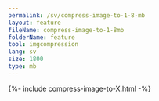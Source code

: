 ```yaml
---
permalink: /sv/compress-image-to-1-8-mb
layout: feature
fileName: compress-image-to-1-8mb
folderName: feature
tool: imgcompression
lang: sv
size: 1800
type: mb
---
```


{%- include compress-image-to-X.html -%}
